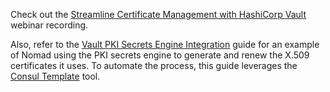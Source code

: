 Check out the [Streamline Certificate Management with HashiCorp
Vault](https://www.hashicorp.com/resources/streamline-certificate-management-with-vault)
webinar recording.

<VideoEmbed url="https://youtu.be/k8FXTeFCp90" />

Also, refer to the [Vault PKI Secrets Engine
Integration](https://www.nomadproject.io/guides/security/vault-pki-integration.html)
guide for an example of Nomad using the PKI secrets engine to generate and renew
the X.509 certificates it uses. To automate the process, this guide leverages
the [Consul Template](https://github.com/hashicorp/consul-template) tool.

